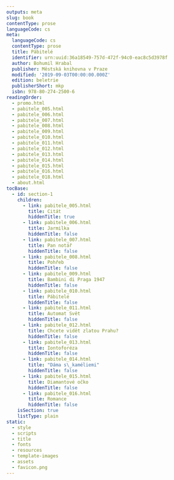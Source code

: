 ```yaml
---
outputs: meta
slug: book
contentType: prose
languageCode: cs
meta:
  languageCode: cs
  contentType: prose
  title: Pábitelé
  identifier: urn:uuid:36a18549-757d-472f-94c0-eac8c5d3978f
  author: Bohumil Hrabal
  publisher: Městská knihovna v Praze
  modified: '2019-09-03T00:00:00.000Z'
  edition: beletrie
  publisherShort: mkp
  isbn: 978-80-274-2500-6
readingOrder:
  - promo.html
  - pabitele_005.html
  - pabitele_006.html
  - pabitele_007.html
  - pabitele_008.html
  - pabitele_009.html
  - pabitele_010.html
  - pabitele_011.html
  - pabitele_012.html
  - pabitele_013.html
  - pabitele_014.html
  - pabitele_015.html
  - pabitele_016.html
  - pabitele_018.html
  - about.html
tocBase:
  - id: section-1
    children:
      - link: pabitele_005.html
        title: Citát
        hiddenTitle: true
      - link: pabitele_006.html
        title: Jarmilka
        hiddenTitle: false
      - link: pabitele_007.html
        title: Pan notář
        hiddenTitle: false
      - link: pabitele_008.html
        title: Pohřeb
        hiddenTitle: false
      - link: pabitele_009.html
        title: Bambini di Praga 1947
        hiddenTitle: false
      - link: pabitele_010.html
        title: Pábitelé
        hiddenTitle: false
      - link: pabitele_011.html
        title: Automat Svět
        hiddenTitle: false
      - link: pabitele_012.html
        title: Chcete vidět zlatou Prahu?
        hiddenTitle: false
      - link: pabitele_013.html
        title: Iontoforéza
        hiddenTitle: false
      - link: pabitele_014.html
        title: "Dáma s\_kaméliemi"
        hiddenTitle: false
      - link: pabitele_015.html
        title: Diamantové očko
        hiddenTitle: false
      - link: pabitele_016.html
        title: Romance
        hiddenTitle: false
    isSection: true
    listType: plain
static:
  - style
  - scripts
  - title
  - fonts
  - resources
  - template-images
  - assets
  - favicon.png
---
```

